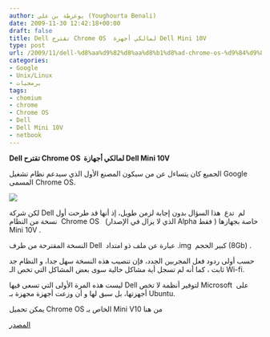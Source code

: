 ```yaml
---
author: يوغرطة بن علي (Youghourta Benali)
date: 2009-11-30 12:42:18+00:00
draft: false
title: Dell تقترح Chrome OS  لمالكي أجهزة Dell Mini 10V
type: post
url: /2009/11/dell-%d8%aa%d9%82%d8%aa%d8%b1%d8%ad-chrome-os-%d9%84%d9%85%d8%a7%d9%84%d9%83%d9%8a-%d8%a3%d8%ac%d9%87%d8%a7%d8%b2%d8%a9-dell-mini-10v/
categories:
- Google
- Unix/Linux
- برمجيات
tags:
- chomium
- chrome
- Chrome OS
- Dell
- Dell Mini 10V
- netbook
---
```


**Dell تقترح Chrome OS  لمالكي أجهازة Dell Mini 10V**




الجميع كان يتساءل عن من سيكون المصنع الأول الذي سيدعم نظام تشغيل Google المسمى Chrome OS.




![](http://static.macgeneration.com/img/2009/06/chrome-os-dell-20091127-232904.jpg)





لكن شركة Dell لم  تدع  هذا السؤال بدون إجابة لزمن طويل، إذ أنها قد طرحت أول نسخة من النظام  Chrome OS   (الذي لا يزال في الإصدار Alpha فقط ) خاصة بجهازها Mini 10V .




النسخة المقترحة من طرف Dell  عبارة عن ملف ذو امتداد .img  كبير الحجم (8Gb) .




حسب أولى ردود فعل المجربين الجدد، فإن تنصيب هذه النسخة سهل جدا، و النظام جد ثابت ، كما أنه لم تسجل أية مشاكل حالية سوى بعض المشاكل التي تخص الـ Wi-fi.




ليست هذه المرة الأولى التي تسعى فيها Dell لتوفير أنظمة لا تخص Microsoft  على أجهزتها، بل سبق لها و أن وزعت أجهزة مجهزة بـ Ubuntu.




يمكن تحميل Chrome OS الخاص بـ Mini V10 من هنا




[المصدر](http://en.community.dell.com/blogs/direct2dell/default.aspx)



